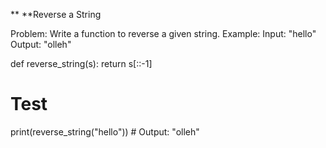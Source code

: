 **
**Reverse a String

Problem: Write a function to reverse a given string.
Example: Input: "hello" Output: "olleh"

def reverse_string(s):
    return s[::-1]

# Test
print(reverse_string("hello"))  # Output: "olleh"


